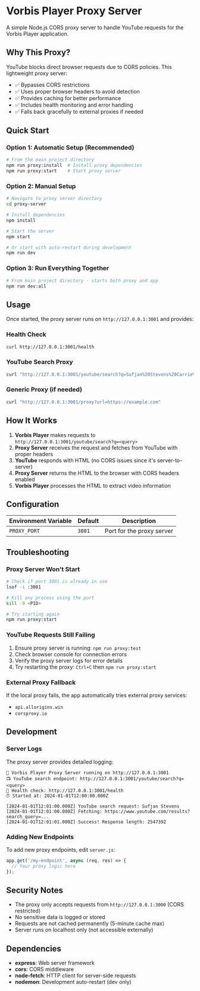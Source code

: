 # Vorbis Player Proxy Server

A simple Node.js CORS proxy server to handle YouTube requests for the Vorbis Player application.

## Why This Proxy?

YouTube blocks direct browser requests due to CORS policies. This lightweight proxy server:
- ✅ Bypasses CORS restrictions  
- ✅ Uses proper browser headers to avoid detection
- ✅ Provides caching for better performance
- ✅ Includes health monitoring and error handling
- ✅ Falls back gracefully to external proxies if needed

## Quick Start

### Option 1: Automatic Setup (Recommended)
```bash
# From the main project directory
npm run proxy:install  # Install proxy dependencies
npm run proxy:start    # Start proxy server
```

### Option 2: Manual Setup
```bash
# Navigate to proxy server directory
cd proxy-server

# Install dependencies
npm install

# Start the server
npm start

# Or start with auto-restart during development
npm run dev
```

### Option 3: Run Everything Together
```bash
# From main project directory - starts both proxy and app
npm run dev:all
```

## Usage

Once started, the proxy server runs on `http://127.0.0.1:3001` and provides:

### Health Check
```bash
curl http://127.0.0.1:3001/health
```

### YouTube Search Proxy
```bash
curl "http://127.0.0.1:3001/youtube/search?q=Sufjan%20Stevens%20Carrie%20Lowell"
```

### Generic Proxy (if needed)
```bash
curl "http://127.0.0.1:3001/proxy?url=https://example.com"
```

## How It Works

1. **Vorbis Player** makes requests to `http://127.0.0.1:3001/youtube/search?q=<query>`
2. **Proxy Server** receives the request and fetches from YouTube with proper headers
3. **YouTube** responds with HTML (no CORS issues since it's server-to-server)
4. **Proxy Server** returns the HTML to the browser with CORS headers enabled
5. **Vorbis Player** processes the HTML to extract video information

## Configuration

| Environment Variable | Default | Description |
|---------------------|---------|-------------|
| `PROXY_PORT` | `3001` | Port for the proxy server |

## Troubleshooting

### Proxy Server Won't Start
```bash
# Check if port 3001 is already in use
lsof -i :3001

# Kill any process using the port
kill -9 <PID>

# Try starting again
npm run proxy:start
```

### YouTube Requests Still Failing
1. Ensure proxy server is running: `npm run proxy:test`
2. Check browser console for connection errors
3. Verify the proxy server logs for error details
4. Try restarting the proxy: `Ctrl+C` then `npm run proxy:start`

### External Proxy Fallback
If the local proxy fails, the app automatically tries external proxy services:
- `api.allorigins.win` 
- `corsproxy.io`

## Development

### Server Logs
The proxy server provides detailed logging:
```
🚀 Vorbis Player Proxy Server running on http://127.0.0.1:3001
📺 YouTube search endpoint: http://127.0.0.1:3001/youtube/search?q=<query>
🏥 Health check: http://127.0.0.1:3001/health
⏰ Started at: 2024-01-01T12:00:00.000Z

[2024-01-01T12:01:00.000Z] YouTube search request: Sufjan Stevens
[2024-01-01T12:01:00.000Z] Fetching: https://www.youtube.com/results?search_query=...
[2024-01-01T12:01:01.000Z] Success! Response length: 2547392
```

### Adding New Endpoints
To add new proxy endpoints, edit `server.js`:

```javascript
app.get('/my-endpoint', async (req, res) => {
  // Your proxy logic here
});
```

## Security Notes

- The proxy only accepts requests from `http://127.0.0.1:3000` (CORS restricted)
- No sensitive data is logged or stored
- Requests are not cached permanently (5-minute cache max)
- Server runs on localhost only (not accessible externally)

## Dependencies

- **express**: Web server framework
- **cors**: CORS middleware
- **node-fetch**: HTTP client for server-side requests
- **nodemon**: Development auto-restart (dev only)